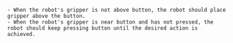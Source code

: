 
    - When the robot's gripper is not above button, the robot should place gripper above the button.
    - When the robot's gripper is near button and has not pressed, the robot should keep pressing button until the desired action is achieved.